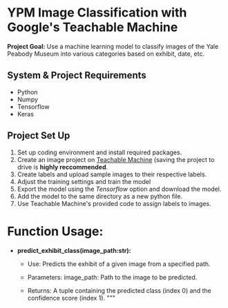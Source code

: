 # YPM Image Classification with Google's Teachable Machine

**Project Goal:** Use a machine learning model to classify images of the Yale Peabody Museum into various categories based on exhibit, date, etc. 

## System & Project Requirements
* Python
* Numpy
* Tensorflow
* Keras

## Project Set Up
1. Set up coding environment and install required packages.
2. Create an image project on [Teachable Machine](https://teachablemachine.withgoogle.com/) (saving the project to drive is **highly reccommended**.
3. Create labels and upload sample images to their respective labels.
4. Adjust the training settings and train the model
5. Export the model using the *Tensorflow* option and download the model.
6. Add the model to the same directory as a new python file.
7. Use Teachable Machine's provided code to assign labels to images.

# Function Usage:
* **predict_exhibit_class(image_path:str):**
  * Use: Predicts the exhibit of a given image from a specified path.
  * Parameters:
    image_path: Path to the image to be predicted.

  * Returns: A tuple containing the predicted class (index 0) and the confidence score (index 1).
  """
 
